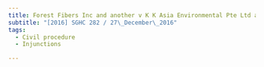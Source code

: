 ```yaml
---
title: Forest Fibers Inc and another v K K Asia Environmental Pte Ltd and others 
subtitle: "[2016] SGHC 282 / 27\_December\_2016"
tags:
  - Civil procedure
  - Injunctions

---
```


